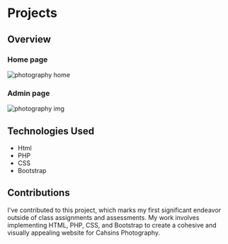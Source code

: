 # Projects

## Overview
### Home page
![photography home](landing.jpg)
### Admin page
![photography img](cahsins.jpg)

## Technologies Used

- Html
- PHP
- CSS
- Bootstrap

## Contributions

I've contributed to this project, which marks my first significant endeavor outside of class assignments and assessments. My work involves implementing HTML, PHP, CSS, and Bootstrap to create a cohesive and visually appealing website for Cahsins Photography.
